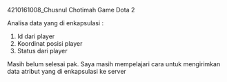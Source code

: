 4210161008_Chusnul Chotimah
Game Dota 2

Analisa data yang di enkapsulasi :
1. Id dari player
2. Koordinat posisi player
3. Status dari player

Masih belum selesai pak. Saya masih mempelajari cara untuk mengirimkan data atribut yang di enkapsulasi ke server
